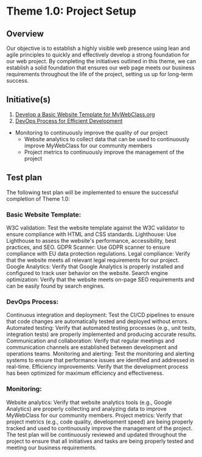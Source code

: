 # Theme 1.0: Project Setup
## Overview
Our objective is to establish a highly visible web presence using lean and agile principles to quickly and effectively
develop a strong foundation for our web project. By completing the initiatives outlined in this theme, we can establish a
solid foundation that ensures our web page meets our business requirements throughout the life of the project, setting
us up for long-term success.
## Initiative(s)

1. [Develop a Basic Website Template for MyWebClass.org](/documentation/templates/theme/initiatives/initiative_template.md)
2. [DevOps Process for Efficient Development](/documentation/templates/theme/initiatives/initiative_template.md)

* Monitoring to continuously improve the quality of our project
  * Website analytics to collect data that can be used to continuously improve MyWebClass for our community members
  * Project metrics to continuously improve the management of the project

## Test plan
The following test plan will be implemented to ensure the successful completion of Theme 1.0:

### Basic Website Template:
W3C validation: Test the website template against the W3C validator to ensure compliance with HTML and CSS standards.
Lighthouse: Use Lighthouse to assess the website's performance, accessibility, best practices, and SEO.
GDPR Scanner: Use GDPR scanner to ensure compliance with EU data protection regulations.
Legal compliance: Verify that the website meets all relevant legal requirements for our project.
Google Analytics: Verify that Google Analytics is properly installed and configured to track user behavior on the website.
Search engine optimization: Verify that the website meets on-page SEO requirements and can be easily found by search engines.

### DevOps Process:
Continuous integration and deployment: Test the CI/CD pipelines to ensure that code changes are automatically tested and deployed without errors.
Automated testing: Verify that automated testing processes (e.g., unit tests, integration tests) are properly implemented and producing accurate results.
Communication and collaboration: Verify that regular meetings and communication channels are established between development and operations teams.
Monitoring and alerting: Test the monitoring and alerting systems to ensure that performance issues are identified and addressed in real-time.
Efficiency improvements: Verify that the development process has been optimized for maximum efficiency and effectiveness.

### Monitoring:
Website analytics: Verify that website analytics tools (e.g., Google Analytics) are properly collecting and analyzing data to improve MyWebClass for our community members.
Project metrics: Verify that project metrics (e.g., code quality, development speed) are being properly tracked and used to continuously improve the management of the project.
The test plan will be continuously reviewed and updated throughout the project to ensure that all initiatives and tasks are being properly tested and meeting our business requirements.